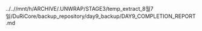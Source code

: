 ../..//mnt/h/ARCHIVE/.UNWRAP/STAGE3/temp_extract_8월7일/DuRiCore/backup_repository/day9_backup/DAY9_COMPLETION_REPORT.md